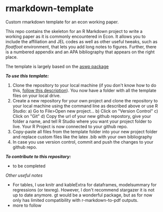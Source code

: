 # rmarkdown-template
Custom rmarkdown template for an econ working paper.

This repo contains the skeleton for an R Markdown project to write a working paper as it is commonly encountered in Econ. It allows you to include the affiliation and JEL codes as well as other useful tweaks, such as *floatfoot* environment, that lets you add long notes to figures. Further, there is a numbered appendix and an APA bibliography that appears on the right place. 

The template is largely based on the [aswp package](https://github.com/svraka/aswp/)

***To use this template:***

1. Clone the repository to your local machine (if you don't know how to do this, [follow this description](https://docs.github.com/en/repositories/creating-and-managing-repositories/cloning-a-repository)). You now have a folder with all the template files on your local drive.
2. Create a new repository for your own project and clone the repository to your local machine using the command line as described above or use R Studio:
  a) Go to File>Open new project...
  b) Click on "Version Control"
  c) Click on "Git"
  d) Copy the url of your new github repostory, give your folder a name, and tell R Studio where you want your project folder to live. Your R Project is now connected to your github repo. 
3. Copy-paste all files from the template folder into your new project folder and replace custom files like the latex .bib with your own bibliography
4. In case you use version control, commit and push the changes to your github repo.

***To contribute to this repository:***

- to be completed

*Other useful notes* 

- For tables, I use knitr and kableExtra for dataframes, modelsummary for regressions (or texreg). However, I don't recommend stargazer it is not up to date anymore. gt would be a wonderful package, but as for now only has limited compatibility with r-markdown-to-pdf outputs. 
- more to follow
